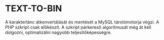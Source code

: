 # TEXT-TO-BIN
A karakterlánc átkonvertálását és mentését a MySQL tárolómotorja végzi. A PHP szkript csak előkészít. A szkript párkereső algoritmusát még át kell dolgozni, optimalizálni nagyobb teljesítőképességre.

